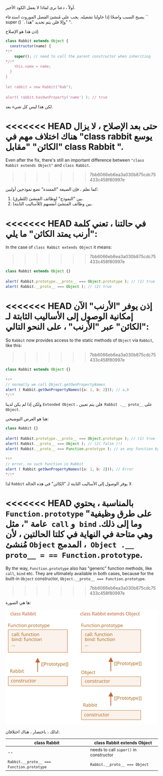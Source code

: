 أولاً ، دعنا نرى لماذا لا يعمل الكود الأخير.

يصبح السبب واضحًا إذا حاولنا تشغيله. يجب على مُنشئ الفصل الموروث استدعاء `` super () `. وإلا فلن يتم تحديد "هذا" ".

إذن هذا هو الإصلاح:

```js run
class Rabbit extends Object {
  constructor(name) {
*!*
    super(); // need to call the parent constructor when inheriting
*/!*
    this.name = name;
  }
}

let rabbit = new Rabbit("Rab");

alert( rabbit.hasOwnProperty('name') ); // true
```

لكن هذا ليس كل شيء بعد.

<<<<<<< HEAD
حتى بعد الإصلاح ، لا يزال هناك اختلاف مهم في "class rabbit يوسع الكائن" "مقابل" class Rabbit ".
=======
Even after the fix, there's still an important difference between `"class Rabbit extends Object"` and `class Rabbit`.
>>>>>>> 7bb6066eb6ea3a030b875cdc75433c458f80997e

كما نعلم ، فإن الصيغة "الممتدة" تضع نموذجين أوليين:

1. بين "النموذج" لوظائف المنشئ (للطرق).
2. بين وظائف المنشئ أنفسهم (للأساليب الثابتة).

<<<<<<< HEAD
في حالتنا ، تعني كلمة "أرنب يمتد الكائن" ما يلي:
=======
In the case of `class Rabbit extends Object` it means:
>>>>>>> 7bb6066eb6ea3a030b875cdc75433c458f80997e

```js run
class Rabbit extends Object {}

alert( Rabbit.prototype.__proto__ === Object.prototype ); // (1) true
alert( Rabbit.__proto__ === Object ); // (2) true
```

<<<<<<< HEAD
إذن يوفر "الأرنب" الآن إمكانية الوصول إلى الأساليب الثابتة لـ "الكائن" عبر "الأرنب" ، على النحو التالي:
=======
So `Rabbit` now provides access to the static methods of `Object` via `Rabbit`, like this:
>>>>>>> 7bb6066eb6ea3a030b875cdc75433c458f80997e

```js run
class Rabbit extends Object {}

*!*
// normally we call Object.getOwnPropertyNames
alert ( Rabbit.getOwnPropertyNames({a: 1, b: 2})); // a,b
*/!*
```

ولكن إذا لم يكن لدينا `Extended Object` ، فلن يتم تعيين` Rabbit .__ proto__` على `Object`.

هنا هو العرض التوضيحي:

```js run
class Rabbit {}

alert( Rabbit.prototype.__proto__ === Object.prototype ); // (1) true
alert( Rabbit.__proto__ === Object ); // (2) false (!)
alert( Rabbit.__proto__ === Function.prototype ); // as any function by default

*!*
// error, no such function in Rabbit
alert ( Rabbit.getOwnPropertyNames({a: 1, b: 2})); // Error
*/!*
```

لذا `Rabbit` لا يوفر الوصول إلى الأساليب الثابتة لـ "الكائن" في هذه الحالة.

<<<<<<< HEAD
بالمناسبة ، يحتوي `Function.prototype` على طرق وظيفية" عامة "، مثل` call` و` bind` وما إلى ذلك. وهي متاحة في النهاية في كلتا الحالتين ، لأن مُنشئ `Object` المدمج ،` Object .__ proto__ = == Function.prototype`.
=======
By the way, `Function.prototype` also has "generic" function methods, like `call`, `bind` etc. They are ultimately available in both cases, because for the built-in `Object` constructor, `Object.__proto__ === Function.prototype`.
>>>>>>> 7bb6066eb6ea3a030b875cdc75433c458f80997e

ها هي الصورة:

![](rabbit-extends-object.svg)

لذلك ، باختصار ، هناك اختلافان:

| class Rabbit | class Rabbit extends Object  |
|--------------|------------------------------|
| --             | needs to call `super()` in constructor |
| `Rabbit.__proto__ === Function.prototype` | `Rabbit.__proto__ === Object` |
